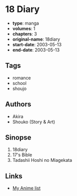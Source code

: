 # 18 Diary

-   **type**: manga
-   **volumes**: 1
-   **chapters**: 3
-   **original-name**: 18diary
-   **start-date**: 2003-05-13
-   **end-date**: 2003-05-13

## Tags

-   romance
-   school
-   shoujo

## Authors

-   Akira
-   Shouko (Story & Art)

## Sinopse

1. 18diary
2. 17's Bible
3. Tadashii Hoshi no Miagekata

## Links

-   [My Anime list](https://myanimelist.net/manga/10910/18_Diary)
